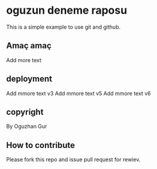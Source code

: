 # oguzun deneme raposu

This is a simple example to use git and github.

## Amaç amaç

Add more text

## deployment
Add mmore text v3
Add mmore text v5
Add mmore text v6

## copyright
By Oguzhan Gur

## How to contribute
Please fork this repo and issue pull request for rewiev.
